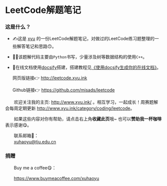 # LeetCode解题笔记

### 这是什么？

- ✍️这是 [xyu](http://www.xyu.ink/) 的一份LeetCode解题笔记，对做过的LeetCode练习题整理的一些解答笔记和思路🙃。  

- 👩‍💻该题解代码主要由`Python`书写，少量涉及树等数据结构的使用`C++`。

- 📧在线文档使用[docsify](https://docsify.js.org/#/)搭建，搭建教程见[《使用docsify生成你的在线文档》](http://www.xyu.ink/2610.html)。  

  网页版链接👉 <http://leetcode.xyu.ink>  

  Github链接👉 <https://github.com/misads/leetcode>  

　　欢迎关注我的主页: http://www.xyu.ink/ 。相互学习，一起成长！周赛题解会每周定期更新 <http://www.xyu.ink/category/coding/leetcode>。  

　　如果这些内容对你有帮助，请点击右上角**收藏此页**哦~ 也可以**赞助我一杯咖啡**表示感谢😋。

　　联系邮箱📮：  
　　xuhaoyu@tju.edu.cn  

### 捐赠

　　Buy me a coffee😋：  

　　<https://www.buymeacoffee.com/xuhaoyu>  

